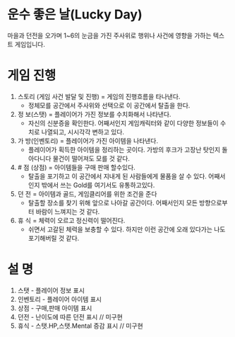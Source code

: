 # 운수 좋은 날(Lucky Day)

마을과 던전을 오가며 1~6의 눈금을 가진 주사위로 행위나 사건에 영향을 가하는 텍스트 게임입니다.

# 게임 진행
1. 스토리 (게임 사건 발달 및 진행) = 게임의 진행흐름을 타나낸다.
   - 정체모를 공간에서 주사위와 선택으로 이 공간에서 탈출을 한다.
2. 정 보(스탯) = 플레이어가 가진 정보를 수치화해서 나타낸다.
   - 자신의 신분증을 확인한다. 어째서인지 게임캐릭터와 같이 다양한 정보들이 수치로 나열되고, 시시각각 변하고 있다.
3. 가 방(인벤토리) = 플레이어가 가진 아이템을 나타낸다.
   - 플레이어가 획득한 아이템을 정리하는 곳이다. 가방의 후크가 고장난 탓인지 돌아다니다 물건이 떨어져도 모를 것 같다.
4. \# 점 (상점) = 아이템들을 구매 판매 할수있다.
   - 탈출을 포기하고 이 공간에서 지내게 된 사람들에게 물품을 살 수 있다. 어째서인지 밖에서 쓰는 Gold를 여기서도 유통하고있다.
5. 던 전 = 아이템과 골드, 게임클리어를 위한 조건을 준다
   - 탈출할 장소를 찾기 위해 앞으로 나아갈 공간이다. 어째서인지 모든 방향으로부터 바람이 느껴지는 것 같다.
6. 휴 식 = 체력이 오르고 정신력이 떨어진다.
   - 쉬면서 고갈된 체력을 보충할 수 있다. 하지만 이런 공간에 오래 있다가는 나도 포기해버릴 것 같다.

# 설 명
1. 스탯 - 플레이어 정보 표시
2. 인벤토리 - 플레이어 아이템 표시
3. 상점 - 구매,판매 아이템 표시
4. 던전 - 난이도에 따른 던전 표시 // 미구현
5. 휴식 - 스탯.HP,스탯.Mental 증감 표시 // 미구현
